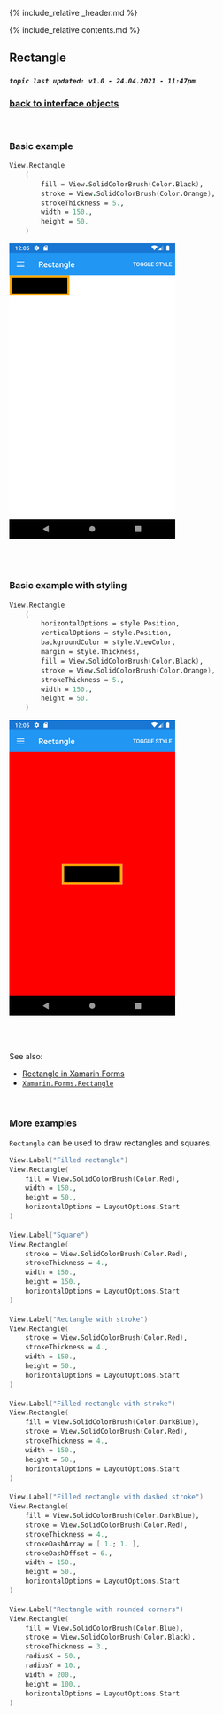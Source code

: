 {% include_relative _header.md %}

{% include_relative contents.md %}

Rectangle
--------
##### `topic last updated: v1.0 - 24.04.2021 - 11:47pm`

### [back to interface objects](view-interface-objects.html#interface-objects)

<br />

### Basic example


```fsharp 
View.Rectangle
    (                   
        fill = View.SolidColorBrush(Color.Black),
        stroke = View.SolidColorBrush(Color.Orange),
        strokeThickness = 5.,                                
        width = 150.,
        height = 50.
    )
```

<img src="images/views/Rectangle-adr-basic.png" width="300">

<br /> <br /> 

### Basic example with styling

```fsharp 
View.Rectangle
    (
        horizontalOptions = style.Position,
        verticalOptions = style.Position,
        backgroundColor = style.ViewColor,      
        margin = style.Thickness,                            
        fill = View.SolidColorBrush(Color.Black),
        stroke = View.SolidColorBrush(Color.Orange),
        strokeThickness = 5.,                                
        width = 150.,
        height = 50.
    )
```


<img src="images/views/Rectangle-adr-styled.png" width="300">

<br /> <br /> 

See also:

* [Rectangle in Xamarin Forms](https://docs.microsoft.com/en-us/xamarin/xamarin-forms/user-interface/shapes/Rectangle)
* [`Xamarin.Forms.Rectangle`](https://docs.microsoft.com/en-us/dotnet/api/Xamarin.Forms.Rectangle)

<br /> 

### More examples

`Rectangle` can be used to draw rectangles and squares. 

```fsharp 
View.Label("Filled rectangle")
View.Rectangle(
    fill = View.SolidColorBrush(Color.Red),
    width = 150.,
    height = 50.,
    horizontalOptions = LayoutOptions.Start
)

View.Label("Square")
View.Rectangle(
    stroke = View.SolidColorBrush(Color.Red),
    strokeThickness = 4.,
    width = 150.,
    height = 150.,
    horizontalOptions = LayoutOptions.Start
)

View.Label("Rectangle with stroke")
View.Rectangle(
    stroke = View.SolidColorBrush(Color.Red),
    strokeThickness = 4.,
    width = 150.,
    height = 50.,
    horizontalOptions = LayoutOptions.Start
)

View.Label("Filled rectangle with stroke")
View.Rectangle(
    fill = View.SolidColorBrush(Color.DarkBlue),
    stroke = View.SolidColorBrush(Color.Red),
    strokeThickness = 4.,
    width = 150.,
    height = 50.,
    horizontalOptions = LayoutOptions.Start
)

View.Label("Filled rectangle with dashed stroke")
View.Rectangle(
    fill = View.SolidColorBrush(Color.DarkBlue),
    stroke = View.SolidColorBrush(Color.Red),
    strokeThickness = 4.,
    strokeDashArray = [ 1.; 1. ],
    strokeDashOffset = 6.,
    width = 150.,
    height = 50.,
    horizontalOptions = LayoutOptions.Start
)

View.Label("Rectangle with rounded corners")
View.Rectangle(
    fill = View.SolidColorBrush(Color.Blue),
    stroke = View.SolidColorBrush(Color.Black),
    strokeThickness = 3.,
    radiusX = 50.,
    radiusY = 10.,
    width = 200.,
    height = 100.,
    horizontalOptions = LayoutOptions.Start
)
```